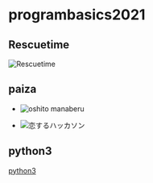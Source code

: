 # programbasics2021

## Rescuetime


![Rescuetime](../image/Res.png)








## paiza

- ![oshito manaberu](../image/oshi.png)



- ![恋するハッカソン](../image/idol.png)

## python3

[python3](https://github.com/itc-n21011/Lesson.git)













